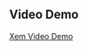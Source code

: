 ## Video Demo

[Xem Video Demo](https://raw.githubusercontent.com/tranMinhTien2k3/Test_NEWWAVE_SOLUTIONS_JSC/main/Demo.mp4)
